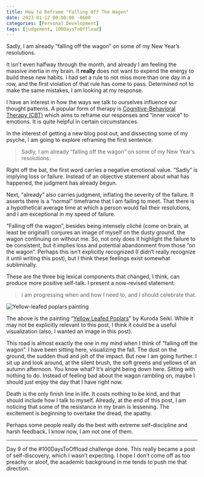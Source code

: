 ```yaml
---
title: How to Reframe "Falling Off The Wagon"
date: 2023-01-12 00:00:00 -0600
categories: [Personal Development]
tags: [judgement, 100DaysToOffload]
---
```


Sadly, I am already “falling off the wagon” on some of my New Year’s resolutions.

It isn’t even halfway through the month, and already I am feeling the massive inertia in my brain. It **really** does not want to expend the energy to build these new habits. I had set a rule to not miss more than one day in a row, and the first violation of that rule has come to pass. Determined not to make the same mistakes, I am looking at my response.

I have an interest in how the ways we talk to ourselves influence our thought patterns. A popular form of therapy is [Cognitive-Behavioral Therapy (CBT)](https://www.apa.org/ptsd-guideline/patients-and-families/cognitive-behavioral) which aims to reframe our responses and “inner voice” to emotions. It is quite helpful in certain circumstances.

In the interest of getting a new blog post out, and dissecting some of my psyche, I am going to explore reframing the first sentence.

> Sadly, I am already “falling off the wagon” on some of my New Year’s resolutions.

Right off the bat, the first word carries a negative emotional value. “Sadly” is implying loss or failure. Instead of an objective statement about what has happened, the judgment has already begun.

Next, “already” also carries judgment, inflating the severity of the failure. It asserts there is a “normal” timeframe that I am failing to meet. That there is a hypothetical average time at which a person would fail their resolutions, and I am exceptional in my speed of failure.

“Falling off the wagon”, besides being intensely cliché (come on brain, at least be original!) conjures an image of myself on the dusty ground, the wagon continuing on without me. So, not only does it highlight the failure to be consistent, but it implies loss and potential abandonment from those “on the wagon”. Perhaps this isn’t explicitly recognized (I didn’t really recognize it until writing this post), but I think these feelings exist somewhat subliminally.

These are the three big lexical components that changed, I think, can produce more positive self-talk. I present a now-revised statement:

> I am progressing when and how I need to, and I should celebrate that.

<img src="https://upload.wikimedia.org/wikipedia/commons/5/5f/Yellow-leafed_Poplars_by_Kuroda_Seiki_%28Iwami_Art_Museum%29.jpg" alt="Yellow-leafed poplars painting">

The above is the painting “[Yellow Leafed Poplars](https://artsandculture.google.com/asset/yellow-leafed-poplars-kuroda-seiki/jAGUvWvxut3isQ)” by Kuroda Seiki. While it may not be explicitly relevant to this post, I think it could be a useful visualization (also, I wanted an image in this post).

This road is almost exactly the one in my mind when I think of “falling off the wagon”. I have been sitting here, visualizing the fall. The dust on the ground, the sudden thud and jolt of the impact. But now I am going further. I sit up and look around, at the silent brush, the soft greens and yellows of an autumn afternoon. You know what? It’s alright being down here. Sitting with nothing to do. Instead of feeling bad about the wagon rambling on, maybe I should just enjoy the day that I have right now.

Death is the only finish line in life. It costs nothing to be kind, and that should include how I talk to myself. Already, at the end of this post, I am noticing that some of the resistance in my brain is lessening. The excitement is beginning to overtake the dread, the apathy.

Perhaps some people really do the best with extreme self-discipline and harsh feedback. I know now, I am not one of them.

---

Day 9 of the #100DaysToOffload challenge done. This really became a post of self-discovery, which I wasn’t expecting. I hope I don’t come off as too preachy or aloof, the academic background in me tends to push me that direction.